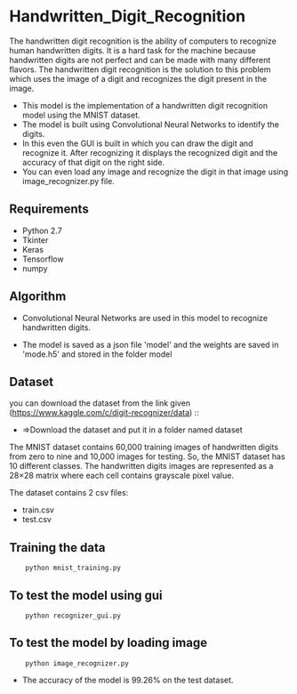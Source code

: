 # Handwritten_Digit_Recognition
The handwritten digit recognition is the ability of computers to recognize human handwritten digits. It is a hard task for the machine because handwritten digits are not perfect and can be made with many different flavors. The handwritten digit recognition is the solution to this problem which uses the image of a digit and recognizes the digit present in the image.

*  This model is the implementation of a handwritten digit recognition model using the MNIST dataset.
*  The model is built using Convolutional Neural Networks to identify the digits.
*  In this even the GUI is built in which you can draw the digit and recognize it. After recognizing it displays the recognized digit and the accuracy of that digit on the right side.
*  You can even load any image and recognize the digit in that image using image_recognizer.py file.

## Requirements
*  Python 2.7
*  Tkinter
*  Keras
*  Tensorflow
*  numpy

## Algorithm
*  Convolutional Neural Networks are used in this model to recognize handwritten digits.

* The model is saved as a json file 'model' and the weights are saved in 'mode.h5' and stored in the folder model

## Dataset
you can download the dataset from the link given (https://www.kaggle.com/c/digit-recognizer/data) ::
* =>Download the dataset and put it in a folder named dataset

The MNIST dataset contains 60,000 training images of handwritten digits from zero to nine and 10,000 images for testing. So, the MNIST dataset has 10 different classes. The handwritten digits images are represented as a 28×28 matrix where each cell contains grayscale pixel value.

The dataset contains 2 csv files:

* train.csv
* test.csv

## Training the data
```
    python mnist_training.py
```

## To test the model using gui
~~~
    python recognizer_gui.py
~~~


## To test the model by loading image
~~~
    python image_recognizer.py
~~~

*  The accuracy of the model is 99.26%  on the test dataset.


